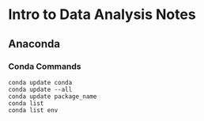 # Intro to Data Analysis Notes

## Anaconda

### Conda Commands

	conda update conda
	conda update --all
	conda update package_name
	conda list
	conda list env
	
